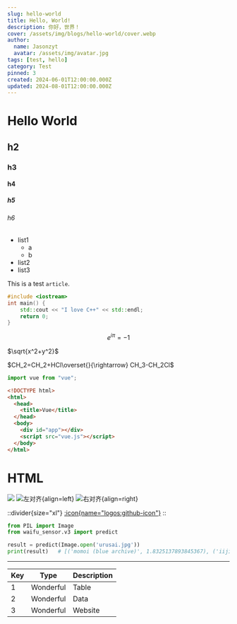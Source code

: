 ```yaml
---
slug: hello-world
title: Hello, World!
description: 你好，世界！
cover: /assets/img/blogs/hello-world/cover.webp
author:
  name: Jasonzyt
  avatar: /assets/img/avatar.jpg
tags: [test, hello]
category: Test
pinned: 3
created: 2024-06-01T12:00:00.000Z
updated: 2024-08-01T12:00:00.000Z
---
```


# Hello World

## h2

### h3

#### h4

##### h5

###### h6

- list1
  - a
  - b
- list2
- list3

This is a test `article`.

```cpp {3,4}
#include <iostream>
int main() {
    std::cout << "I love C++" << std::endl;
    return 0;
}
```

```math
e^{i\pi}=-1
```

$\sqrt{x^2+y^2}$

$CH_2=CH_2+HCl\overset{}{\rightarrow} CH_3-CH_2Cl$

```js
import vue from "vue";
```

```html [App.vue]
<!DOCTYPE html>
<html>
  <head>
    <title>Vue</title>
  </head>
  <body>
    <div id="app"></div>
    <script src="vue.js"></script>
  </body>
</html>
```

# HTML

![](/assets/img/blogs/hello-world/112981252_p0.jpg)
![左对齐](/assets/img/blogs/hello-world/112981252_p0.jpg){align=left}
![右对齐](/assets/img/blogs/hello-world/112981252_p0.jpg){align=right}

::divider{size="xl"}
[:icon{name="logos:github-icon"}](github.com)
::

```python
from PIL import Image
from waifu_sensor.v3 import predict

result = predict(Image.open('urusai.jpg'))
print(result)   # [('momoi (blue archive)', 1.8325137893845367), ('iijima yun', 2.4338155048445755), ('midori (blue archive)', 2.5287921933510806)]
```

---

| Key | Type      | Description |
| --- | --------- | ----------- |
| 1   | Wonderful | Table       |
| 2   | Wonderful | Data        |
| 3   | Wonderful | Website     |
